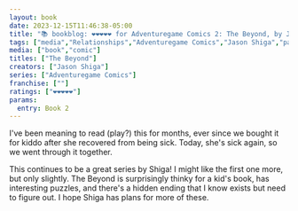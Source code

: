 ```yaml
---
layout: book
date: 2023-12-15T11:46:38-05:00
title: "📚 bookblog: ❤️❤️❤️❤️❤️ for Adventuregame Comics 2: The Beyond, by Jason Shiga"
tags: ["media","Relationships","Adventuregame Comics","Jason Shiga","parenting"]
media: ["book","comic"]
titles: ["The Beyond"]
creators: ["Jason Shiga"]
series: ["Adventuregame Comics"]
franchise: [""]
ratings: ["❤️❤️❤️❤️❤️"]
params:
  entry: Book 2
---
```


I've been meaning to read (play?) this for months, ever since we bought it for kiddo after she recovered from being sick. Today, she's sick again, so we went through it together.

This continues to be a great series by Shiga! I might like the first one more, but only slightly. The Beyond is surprisingly thinky for a kid's book, has interesting puzzles, and there's a hidden ending that I know exists but need to figure out. I hope Shiga has plans for more of these.
